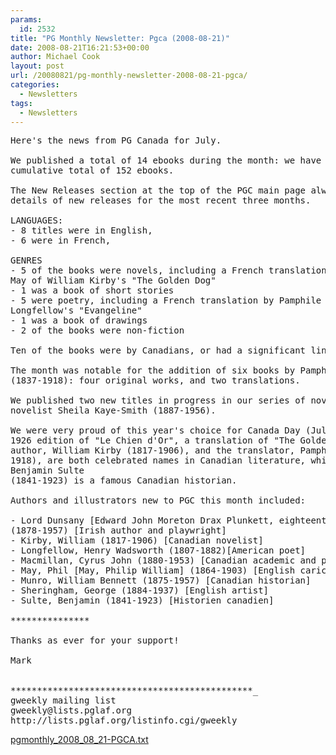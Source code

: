 ```yaml
---
params:
  id: 2532
title: "PG Monthly Newsletter: Pgca (2008-08-21)"
date: 2008-08-21T16:21:53+00:00
author: Michael Cook
layout: post
url: /20080821/pg-monthly-newsletter-2008-08-21-pgca/
categories:
  - Newsletters
tags:
  - Newsletters
---
```

<pre>Here's the news from PG Canada for July.

We published a total of 14 ebooks during the month: we have now published a
cumulative total of 152 ebooks.

The New Releases section at the top of the PGC main page always gives the
details of new releases for the most recent three months.

LANGUAGES:
- 8 titles were in English,
- 6 were in French,

GENRES
- 5 of the books were novels, including a French translation by Pamphile Le
May of William Kirby's "The Golden Dog"
- 1 was a book of short stories
- 5 were poetry, including a French translation by Pamphile Le May of
Longfellow's "Evangeline"
- 1 was a book of drawings
- 2 of the books were non-fiction

Ten of the books were by Canadians, or had a significant link to Canada.

The month was notable for the addition of six books by Pamphile Le May
(1837-1918): four original works, and two translations.

We published two new titles in progress in our series of novels by English
novelist Sheila Kaye-Smith (1887-1956).

We were very proud of this year's choice for Canada Day (July 1st).  It was a
1926 edition of "Le Chien d'Or", a translation of "The Golden Dog".  The
author, William Kirby (1817-1906), and the translator, Pamphile Le May (1837-
1918), are both celebrated names in Canadian literature, while the annotator,
Benjamin Sulte
(1841-1923) is a famous Canadian historian.

Authors and illustrators new to PGC this month included:

- Lord Dunsany [Edward John Moreton Drax Plunkett, eighteenth Baron Dunsany]
(1878-1957) [Irish author and playwright]
- Kirby, William (1817-1906) [Canadian novelist]
- Longfellow, Henry Wadsworth (1807-1882)[American poet]
- Macmillan, Cyrus John (1880-1953) [Canadian academic and politician]
- May, Phil [May, Philip William] (1864-1903) [English caricaturist]
- Munro, William Bennett (1875-1957) [Canadian historian]
- Sheringham, George (1884-1937) [English artist]
- Sulte, Benjamin (1841-1923) [Historien canadien]

***************

Thanks as ever for your support!

Mark


**********************************************_
gweekly mailing list
gweekly@lists.pglaf.org
http://lists.pglaf.org/listinfo.cgi/gweekly
</pre>

<a href="/nl_archives/2008/pgmonthly_2008_08_21-PGCA.txt" target="_blank" rel="nofollow">pgmonthly_2008_08_21-PGCA.txt</a>
